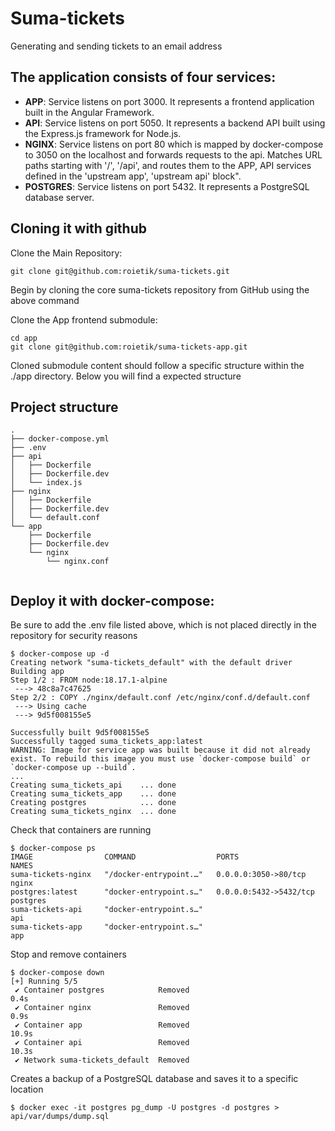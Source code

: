 # Suma-tickets

Generating and sending tickets to an email address

## The application consists of four services:

- __APP__: Service listens on port 3000. It represents a frontend application built in the Angular Framework.
- __API__: Service listens on port 5050. It represents a backend API built using the Express.js framework for Node.js.
- __NGINX__: Service listens on port 80 which is mapped by docker-compose to 3050 on the localhost and forwards requests to the api. Matches URL paths starting with '/', '/api', and routes them to the APP, API services defined in the 'upstream app', 'upstream api' block".
- __POSTGRES__: Service listens on port 5432. It represents a PostgreSQL database server.

## Cloning it with github

Clone the Main Repository:

```
git clone git@github.com:roietik/suma-tickets.git
```
Begin by cloning the core suma-tickets repository from GitHub using the above command


Clone the App frontend submodule:
```
cd app
git clone git@github.com:roietik/suma-tickets-app.git
```
Cloned submodule content should follow a specific structure within the ./app directory.
Below you will find a expected structure

## Project structure
```$ tree suma-tickets
.
├── docker-compose.yml
├── .env
├── api
│   ├── Dockerfile
│   ├── Dockerfile.dev
│   └── index.js
├── nginx
│   ├── Dockerfile
│   ├── Dockerfile.dev
│   └── default.conf
└── app
    ├── Dockerfile
    ├── Dockerfile.dev
    └── nginx
        └── nginx.conf
    
```

## Deploy it with docker-compose:

Be sure to add the .env file listed above, which is not placed directly in the repository for security reasons
```
$ docker-compose up -d
Creating network "suma-tickets_default" with the default driver
Building app
Step 1/2 : FROM node:18.17.1-alpine
 ---> 48c8a7c47625
Step 2/2 : COPY ./nginx/default.conf /etc/nginx/conf.d/default.conf
 ---> Using cache
 ---> 9d5f008155e5

Successfully built 9d5f008155e5
Successfully tagged suma_tickets_app:latest
WARNING: Image for service app was built because it did not already exist. To rebuild this image you must use `docker-compose build` or `docker-compose up --build`.
...
Creating suma_tickets_api    ... done
Creating suma_tickets_app    ... done
Creating postgres            ... done
Creating suma_tickets_nginx  ... done
```
Check that containers are running
```
$ docker-compose ps
IMAGE                COMMAND                  PORTS                    NAMES
suma-tickets-nginx   "/docker-entrypoint.…"   0.0.0.0:3050->80/tcp     nginx
postgres:latest      "docker-entrypoint.s…"   0.0.0.0:5432->5432/tcp   postgres
suma-tickets-api     "docker-entrypoint.s…"                            api
suma-tickets-app     "docker-entrypoint.s…"                            app

```

Stop and remove containers
```
$ docker-compose down
[+] Running 5/5
 ✔ Container postgres            Removed                                                                                                                                                        0.4s 
 ✔ Container nginx               Removed                                                                                                                                                        0.9s 
 ✔ Container app                 Removed                                                                                                                                                       10.9s 
 ✔ Container api                 Removed                                                                                                                                                       10.3s 
 ✔ Network suma-tickets_default  Removed 
```

Creates a backup of a PostgreSQL database and saves it to a specific location
```
$ docker exec -it postgres pg_dump -U postgres -d postgres > api/var/dumps/dump.sql
```
